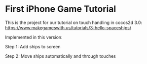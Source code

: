 # First iPhone Game Tutorial

This is the project for our tutorial on touch handling in cocos2d 3.0:
https://www.makegameswith.us/tutorials/3-hello-spaceships/

Implemented in this version:

Step 1: Add ships to screen

Step 2: Move ships automatically and through touches